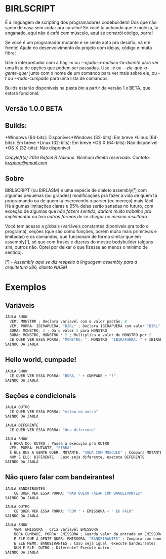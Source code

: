 # BIRLSCRIPT
É a linguagem de scripting dos programadores codebuilders! Dos que não saem de casa
sem codar pra caralho! Se você ta achando que é moleza, ta enganado, aqui não é
café com músculo, aqui se constrói código, porra!

Se você é um programador mutante e se sente apto pro desafio, vá em frente!
Ajude no desenvolvimento do projeto com ideias, código e muita fibra!

Use o interpretador com a flag *-a* ou *--ajuda-o-maluco-ta-doente* para ver uma lista
de opções que podem ser passadas. Use *-e* ou *--ele-que-a-gente-quer* junto com o nome
de um comando para ver mais sobre ele, ou *-t* ou *--tudo-cumpade* para uma lista de comandos.

Builds estarão disponiveis na pasta *bin* a partir da versão 1.x BETA, que estará funcional.

## Versão 1.0.0 BETA

## Builds:
*Windows (64-bits): Disponível
*Windows (32-bits): Em breve
*Linux   (64-bits): Em breve
*Linux   (32-bits): Em breve
*OS X    (64-bits): Não disponível
*OS X    (32-bits): Não disponível

*Copyleft(ɔ) 2016 Rafael R Nakano. Nenhum direito reservado.*
*Contato: lazpeng@gmail.com*

## Sobre
BIRLSCRIPT (ou BIRLASM) é uma espécie de dialeto assembly[¹] com algumas pequenas (ou grandes)
modificações pra fazer a vida de quem tá programando ou de quem tá escrevendo o parser
(eu mereço) mais fácil. Há algumas limitações claras e 95% delas serão sanadas no futuro,
com exceção de algumas que *não fazem sentido*, *dariam muito trabalho pra implementar* ou
*tem outras formas de se chegar no mesmo resultado*.

Você tem acesso a globais (variáveis constantes diponíveis pra todo o programa), seções
(que são como funções, porém muito mais primitivas e limitadas) e os comandos, que funcionam
de forma similar que em assembly[¹], só que com frases e dizeres do mestre bodybuilder (alguns sim,
outros não. Optei por deixar o que fizesse ao menos o mínimo de sentido).

[¹] - *Assembly aqui se diz respeito à linguagem assembly para a arquitetura x86, dialeto NASM*

# Exemplos

## Variáveis
```rust
JAULA SHOW
  VEM: MONSTRO ; Declara variavel com o valor padrão, 0
  VEM, PORRA: IBIRAPUERA, "BIRL" ; Declara IBIRAPUERA com valor "BIRL"
  BORA: MONSTRO, 2 ; Da o valor 2 para MONSTRO
  BORA: MONSTRO, MONSTRO * 2 ; Multiplica o valor de MONSTRO por 2
  CE QUER VER ESSA PORRA: "MONSTRO: ", MONSTRO, "IBIRAPUERA: " + IBIRAPUERA
SAINDO DA JAULA
```

## Hello world, cumpade!
```rust
JAULA SHOW
  CE QUER VER ESSA PORRA: "BORA, " + CUMPADE + "!"
SAINDO DA JAULA
```

## Seções e condicionais
```rust
JAULA OUTRO
  CE QUER VER ESSA PORRA: "estou em outra"
SAINDO DA JAULA

JAULA DIFERENTE
  CE QUER VER ESSA PORRA: "deu diferente"

JAULA SHOW
  É HORA DO: OUTRO ; Passa a execução pra OUTRO
  VEM, PORRA: MUTANTE, "FIBRA"
  É ELE QUE A GENTE QUER: MUTANTE, "AGUA COM MUSCULO" ; Compara MUTANTE com "AGUA COM MUSCULO"
  NUM É ELE: DIFERENTE ; Caso seja diferente, execute DIFERENTE
SAINDO DA JAULA
```

## Não quero falar com bandeirantes!
```rust
JAULA BANDEIRANTES
    CE QUER VER ESSA PORRA: "NÃO QUERO FALAR COM BANDEIRANTES"
SAINDO DA JAULA

JAULA OUTRO
    CE QUER VER ESSA PORRA: "COM " + EMISSORA + " EU FALO"
SAINDO DA JAULA

JAULA SHOW
    VEM: EMISSORA ; Cria variavel EMISSORA
    BORA CUMPADE, PORRA: EMISSORA ; Guarda valor da entrada em EMISSORA com letras maiusculas
    E ELE QUE A GENTE QUER: EMISSORA, "BANDEIRANTES" ; Compara com bandeirantes
    E ELE MEMO: BANDEIRANTES ; Caso seja igual, execute bandeirantes
    NUM E ELE: OUTRO ; Diferente? Execute outro
SAINDO DA JAULA
```